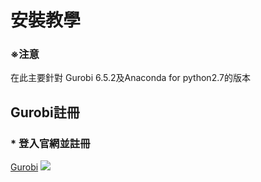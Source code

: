 
# 安裝教學
### **※注意**
在此主要針對 Gurobi 6.5.2及Anaconda for python2.7的版本
## Gurobi註冊
### * 登入官網並註冊
[Gurobi](https://www.gurobi.com/index)
![](https://github.com/wurmen/Gurobi-Python/blob/master/gurobi%E8%A8%BB%E5%86%8A/%E5%AE%89%E8%A3%9D%E4%B8%A6%E8%A8%BB%E5%86%8A.png)
